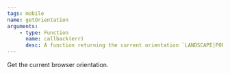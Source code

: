 ```yaml
---
tags: mobile
name: getOrientation
arguments:
    - type: Function
      name: callback(err)
      desc: A function returning the current orientation `LANDSCAPE|PORTRAIT`
---
```


Get the current browser orientation.